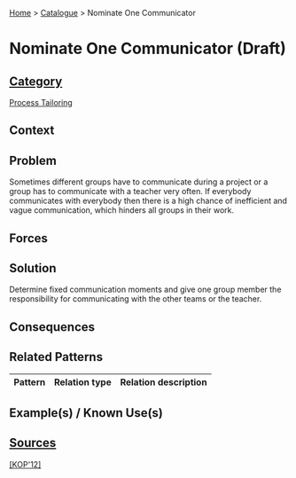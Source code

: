 [Home](../README.md) > [Catalogue](../Patterns_catalogue.md) > Nominate One Communicator

# Nominate One Communicator (Draft)

## [Category](categories/categories.md)

[Process Tailoring](categories/Process_Tailoring.md)

## Context

## Problem

Sometimes different groups have to communicate during a project or a group has to communicate with a teacher very often. If everybody communicates with everybody then there is a high chance of inefficient and vague communication, which hinders all groups in their work.

## Forces

## Solution

Determine fixed communication moments and give one group member the responsibility for communicating with the other teams or the teacher.

## Consequences

## Related Patterns

|Pattern|Relation type|Relation description|
|--|--|--|
 
## Example(s) / Known Use(s)

## [Sources](../References.md)

[[KOP'12]](publications/kop12/kop12.md)
